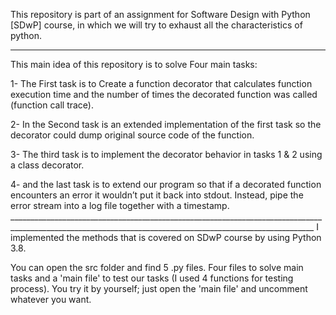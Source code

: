 
This repository is part of an assignment for Software Design with Python [SDwP] course, in which we will try to exhaust all the characteristics of python.
__________________________________________________________________________________________________________________________________________________________
This main idea of this repository is to solve Four main tasks:

1- The First task is to Create a function decorator that calculates function execution time and the number of times the decorated function was called (function call trace).

2- In the Second task is an extended implementation of the first task so the decorator could dump original source code of the function. 

3- The third task is to implement the decorator behavior in tasks 1 & 2 using a class decorator.

4- and the last task is to extend our program so that if a decorated function encounters an error it wouldn’t put it back into stdout. Instead, pipe the error stream into a log file together with a timestamp. __________________________________________________________________________________________________________________________________________________________
I implemented the methods that is covered on SDwP course by using Python 3.8. 

You can open the src folder and find 5 .py files. Four files to solve main tasks and a 'main file' to test our tasks (I used 4 functions for testing process). You try it by yourself; just open the 'main file' and uncomment whatever you want.
